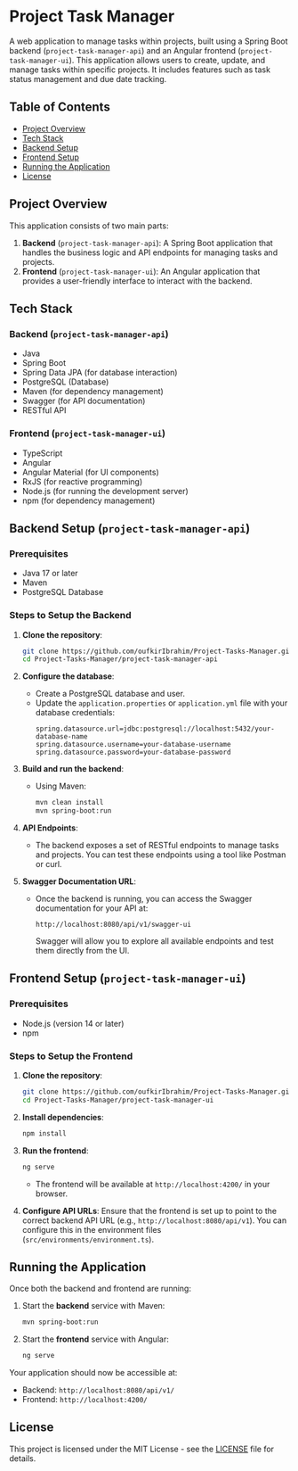 # Project Task Manager

A web application to manage tasks within projects, built using a Spring Boot backend (`project-task-manager-api`) and an Angular frontend (`project-task-manager-ui`). This application allows users to create, update, and manage tasks within specific projects. It includes features such as task status management and due date tracking.

## Table of Contents

- [Project Overview](#project-overview)
- [Tech Stack](#tech-stack)
- [Backend Setup](#backend-setup)
- [Frontend Setup](#frontend-setup)
- [Running the Application](#running-the-application)
- [License](#license)

## Project Overview

This application consists of two main parts:
1. **Backend** (`project-task-manager-api`): A Spring Boot application that handles the business logic and API endpoints for managing tasks and projects.
2. **Frontend** (`project-task-manager-ui`): An Angular application that provides a user-friendly interface to interact with the backend.

## Tech Stack

### Backend (`project-task-manager-api`)
- Java
- Spring Boot
- Spring Data JPA (for database interaction)
- PostgreSQL (Database)
- Maven (for dependency management)
- Swagger (for API documentation)
- RESTful API

### Frontend (`project-task-manager-ui`)
- TypeScript
- Angular
- Angular Material (for UI components)
- RxJS (for reactive programming)
- Node.js (for running the development server)
- npm (for dependency management)

## Backend Setup (`project-task-manager-api`)

### Prerequisites
- Java 17 or later
- Maven
- PostgreSQL Database

### Steps to Setup the Backend

1. **Clone the repository**:
    ```bash
    git clone https://github.com/oufkirIbrahim/Project-Tasks-Manager.git
    cd Project-Tasks-Manager/project-task-manager-api
    ```

2. **Configure the database**:
    - Create a PostgreSQL database and user.
    - Update the `application.properties` or `application.yml` file with your database credentials:
        ```properties
        spring.datasource.url=jdbc:postgresql://localhost:5432/your-database-name
        spring.datasource.username=your-database-username
        spring.datasource.password=your-database-password
        ```

3. **Build and run the backend**:
    - Using Maven:
        ```bash
        mvn clean install
        mvn spring-boot:run
        ```

4. **API Endpoints**: 
    - The backend exposes a set of RESTful endpoints to manage tasks and projects. You can test these endpoints using a tool like Postman or curl.
    
5. **Swagger Documentation URL**:
    - Once the backend is running, you can access the Swagger documentation for your API at:
      ```
      http://localhost:8080/api/v1/swagger-ui
      ```
      Swagger will allow you to explore all available endpoints and test them directly from the UI.

## Frontend Setup (`project-task-manager-ui`)

### Prerequisites
- Node.js (version 14 or later)
- npm

### Steps to Setup the Frontend

1. **Clone the repository**:
    ```bash
    git clone https://github.com/oufkirIbrahim/Project-Tasks-Manager.git
    cd Project-Tasks-Manager/project-task-manager-ui
    ```

2. **Install dependencies**:
    ```bash
    npm install
    ```

3. **Run the frontend**:
    ```bash
    ng serve
    ```

    - The frontend will be available at `http://localhost:4200/` in your browser.

4. **Configure API URLs**: Ensure that the frontend is set up to point to the correct backend API URL (e.g., `http://localhost:8080/api/v1`). You can configure this in the environment files (`src/environments/environment.ts`).

## Running the Application

Once both the backend and frontend are running:

1. Start the **backend** service with Maven:
    ```bash
    mvn spring-boot:run
    ```

2. Start the **frontend** service with Angular:
    ```bash
    ng serve
    ```

Your application should now be accessible at:
- Backend: `http://localhost:8080/api/v1/`
- Frontend: `http://localhost:4200/`

## License

This project is licensed under the MIT License - see the [LICENSE](LICENSE) file for details.


